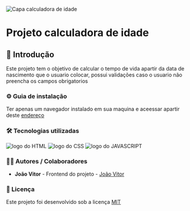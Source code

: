 
![Capa calculadora de idade](https://github.com/JoaoVitor2004/calculadora-de-idade/assets/143558833/1f3cc3bb-6dd0-454e-be6e-50001b699593)

# Projeto calculadora de idade

## 🎯 Introdução

Este projeto tem o objetivo de calcular o tempo de vida apartir da data de nascimento que o usuario colocar, possui validações caso o usuario não preencha os campos obrigatorios

### ⚙ Guia de instalação

Ter apenas um navegador instalado em sua maquina e aceessar apartir deste <a href="https://joaovitor2004.github.io/calculadora-de-idade/">endereço</a>

### 🛠 Tecnologias utilizadas

<img src='https://img.shields.io/badge/HTML5-E34F26?style=for-the-badge&logo=html5&logoColor=white' alt='logo do HTML'>
<img src='https://img.shields.io/badge/CSS3-1572B6?style=for-the-badge&logo=css3&logoColor=white' alt='logo do CSS'>
<img src='https://img.shields.io/badge/JavaScript-F7DF1E?style=for-the-badge&logo=javascript&logoColor=black' alt='logo do JAVASCRIPT'>

### 👨‍💻 Autores / Colaboradores

- **João Vitor** - Frontend do projeto - [João Vitor](https://www.linkedin.com/in/jo%C3%A3o-vitor-souzaa/)

### 📃 Licença

Este projeto foi desenvolvido sob a licença [MIT]()
